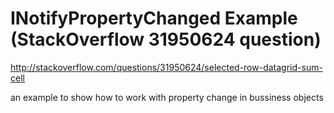 # INotifyPropertyChanged Example (StackOverflow 31950624 question)

http://stackoverflow.com/questions/31950624/selected-row-datagrid-sum-cell

an example to show how to work with property change in bussiness objects
